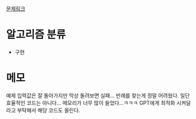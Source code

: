[문제링크](https://www.acmicpc.net/problem/2566)

# 알고리즘 분류
+ 구현

# 메모
예제 입력값은 잘 돌아가지만 막상 돌려보면 실패...
반례를 찾는게 정말 어려웠다.
일단 효율적인 코드는 아니다... 
메모리가 너무 많이 들었다...ㅋㅋㅋ 
GPT에게 최적화 시켜달라고 부탁해서 해당 코드도 올린다.
